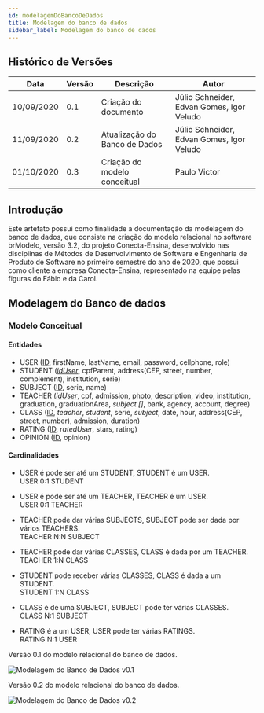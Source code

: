 ```yaml
---
id: modelagemDoBancoDeDados
title: Modelagem do banco de dados
sidebar_label: Modelagem do banco de dados
---
```


## Histórico de Versões

| Data | Versão | Descrição | Autor |
|--------|-----------|---------------|---------|
| 10/09/2020 | 0.1 | Criação do documento | Júlio Schneider, Edvan Gomes, Igor Veludo |
| 11/09/2020 | 0.2 | Atualização do Banco de Dados | Júlio Schneider, Edvan Gomes, Igor Veludo |
| 01/10/2020 | 0.3 | Criação do modelo conceitual | Paulo Victor |

## Introdução

Este artefato possui como finalidade a documentação da modelagem do banco de dados, que consiste na criação do modelo relacional no software brModelo, versão 3.2, do projeto Conecta-Ensina, desenvolvido nas disciplinas de Métodos de Desenvolvimento de Software e Engenharia de Produto de Software no primeiro semestre do ano de 2020, que possui como cliente a empresa Conecta-Ensina, representado na equipe pelas figuras do Fábio e da Carol.

## Modelagem do Banco de dados

### Modelo Conceitual

#### Entidades

- USER (<u>ID</u>, firstName, lastName, email, password, cellphone, role)
- STUDENT (<u>*idUser*</u>, cpfParent, address(CEP, street, number, complement), institution, serie)
- SUBJECT (<u>ID</u>, serie, name)
- TEACHER (<u>*idUser*</u>, cpf, admission, photo, description, video, institution, graduation, graduationArea, *subject []*, bank, agency, account, degree)
- CLASS (<u>ID</u>, *teacher*, *student*, serie, *subject*, date, hour, address(CEP, street, number), admission, duration)
- RATING (<u>ID</u>, *ratedUser*, stars, rating)
- OPINION (<u>ID</u>, opinion)

#### Cardinalidades

- USER é pode ser até um STUDENT, STUDENT é um USER.<br>
USER 0:1 STUDENT

- USER é pode ser até um TEACHER, TEACHER é um USER.<br>
USER 0:1 TEACHER

- TEACHER pode dar várias SUBJECTS, SUBJECT pode ser dada por vários TEACHERS.<br>
TEACHER N:N SUBJECT

- TEACHER pode dar várias CLASSES, CLASS é dada por um TEACHER.<br>
TEACHER 1:N CLASS

- STUDENT pode receber várias CLASSES, CLASS é dada a um STUDENT.<br>
STUDENT 1:N CLASS

- CLASS é de uma SUBJECT, SUBJECT pode ter várias CLASSES.<br>
CLASS N:1 SUBJECT

- RATING é a um USER, USER pode ter várias RATINGS.<br>
RATING N:1 USER

Versão 0.1 do modelo relacional do banco de dados. 

![Modelagem do Banco de Dados v0.1](https://raw.githubusercontent.com/fga-eps-mds/2020.1-Conecta-Ensina-Wiki/master/website/static/img/modelagem_banco_de_dados_v01.svg)

Versão 0.2 do modelo relacional do banco de dados. 

![Modelagem do Banco de Dados v0.2](https://raw.githubusercontent.com/fga-eps-mds/2020.1-Conecta-Ensina-Wiki/master/website/static/img/modelagem_banco_de_dados_v02.svg)

